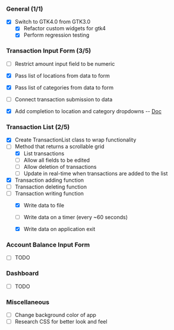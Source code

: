 ### General (1/1)
- [X] Switch to GTK4.0 from GTK3.0
  - [X] Refactor custom widgets for gtk4
  - [X] Perform regression testing

### Transaction Input Form (3/5)
- [ ] Restrict amount input field to be numeric
- [X] Pass list of locations from data to form
- [X] Pass list of categories from data to form
- [ ] Connect transaction submission to data
- [X] Add completion to location and category dropdowns -- [Doc](https://docs.gtk.org/gtk3/class.EntryCompletion.html)
  

### Transaction List (2/5)
- [X] Create TransactionList class to wrap functionality
- [ ] Method that returns a scrollable grid 
  - [X] List transactions
  - [ ] Allow all fields to be edited
  - [ ] Allow deletion of transactions
  - [ ] Update in real-time when transactions are added to the list  
- [X] Transaction adding function
- [ ] Transaction deleting function
- [ ] Transaction writing function
  - [X] Write data to file
  - [ ] Write data on a timer (every ~60 seconds)
  - [X] Write data on application exit
  

### Account Balance Input Form
- [ ] TODO
  

### Dashboard
- [ ] TODO 
  

### Miscellaneous
- [ ] Change background color of app
- [ ] Research CSS for better look and feel